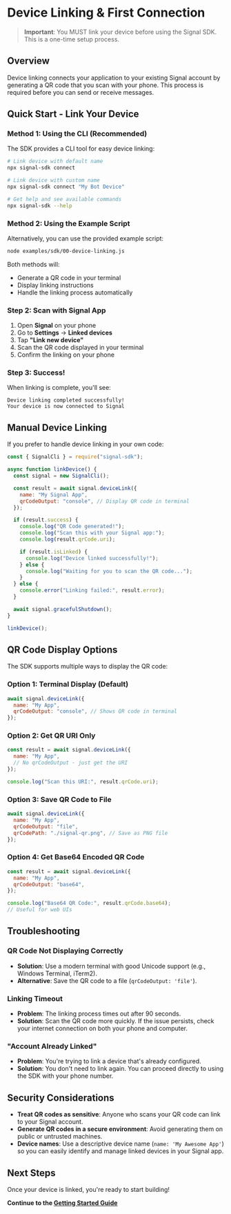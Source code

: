 # Device Linking & First Connection

> **Important**: You MUST link your device before using the Signal SDK. This is a one-time setup process.

## Overview

Device linking connects your application to your existing Signal account by generating a QR code that you scan with your phone. This process is required before you can send or receive messages.

## Quick Start - Link Your Device

### Method 1: Using the CLI (Recommended)

The SDK provides a CLI tool for easy device linking:

```bash
# Link device with default name
npx signal-sdk connect

# Link device with custom name
npx signal-sdk connect "My Bot Device"

# Get help and see available commands
npx signal-sdk --help
```

### Method 2: Using the Example Script

Alternatively, you can use the provided example script:

```bash
node examples/sdk/00-device-linking.js
```

Both methods will:

- Generate a QR code in your terminal
- Display linking instructions
- Handle the linking process automatically

### Step 2: Scan with Signal App

1. Open **Signal** on your phone
2. Go to **Settings** → **Linked devices**
3. Tap **"Link new device"**
4. Scan the QR code displayed in your terminal
5. Confirm the linking on your phone

### Step 3: Success!

When linking is complete, you'll see:

```
Device linking completed successfully!
Your device is now connected to Signal
```

## Manual Device Linking

If you prefer to handle device linking in your own code:

```javascript
const { SignalCli } = require("signal-sdk");

async function linkDevice() {
  const signal = new SignalCli();

  const result = await signal.deviceLink({
    name: "My Signal App",
    qrCodeOutput: "console", // Display QR code in terminal
  });

  if (result.success) {
    console.log("QR Code generated!");
    console.log("Scan this with your Signal app:");
    console.log(result.qrCode.uri);

    if (result.isLinked) {
      console.log("Device linked successfully!");
    } else {
      console.log("Waiting for you to scan the QR code...");
    }
  } else {
    console.error("Linking failed:", result.error);
  }

  await signal.gracefulShutdown();
}

linkDevice();
```

## QR Code Display Options

The SDK supports multiple ways to display the QR code:

### Option 1: Terminal Display (Default)

```javascript
await signal.deviceLink({
  name: "My App",
  qrCodeOutput: "console", // Shows QR code in terminal
});
```

### Option 2: Get QR URI Only

```javascript
const result = await signal.deviceLink({
  name: "My App",
  // No qrCodeOutput - just get the URI
});

console.log("Scan this URI:", result.qrCode.uri);
```

### Option 3: Save QR Code to File

```javascript
await signal.deviceLink({
  name: "My App",
  qrCodeOutput: "file",
  qrCodePath: "./signal-qr.png", // Save as PNG file
});
```

### Option 4: Get Base64 Encoded QR Code

```javascript
const result = await signal.deviceLink({
  name: "My App",
  qrCodeOutput: "base64",
});

console.log("Base64 QR Code:", result.qrCode.base64);
// Useful for web UIs
```

## Troubleshooting

### QR Code Not Displaying Correctly

- **Solution**: Use a modern terminal with good Unicode support (e.g., Windows Terminal, iTerm2).
- **Alternative**: Save the QR code to a file (`qrCodeOutput: 'file'`).

### Linking Timeout

- **Problem**: The linking process times out after 90 seconds.
- **Solution**: Scan the QR code more quickly. If the issue persists, check your internet connection on both your phone and computer.

### "Account Already Linked"

- **Problem**: You're trying to link a device that's already configured.
- **Solution**: You don't need to link again. You can proceed directly to using the SDK with your phone number.

## Security Considerations

- **Treat QR codes as sensitive**: Anyone who scans your QR code can link to your Signal account.
- **Generate QR codes in a secure environment**: Avoid generating them on public or untrusted machines.
- **Device names**: Use a descriptive device name (`name: 'My Awesome App'`) so you can easily identify and manage linked devices in your Signal app.

## Next Steps

Once your device is linked, you're ready to start building!

**Continue to the [Getting Started Guide](./getting-started.md)**
